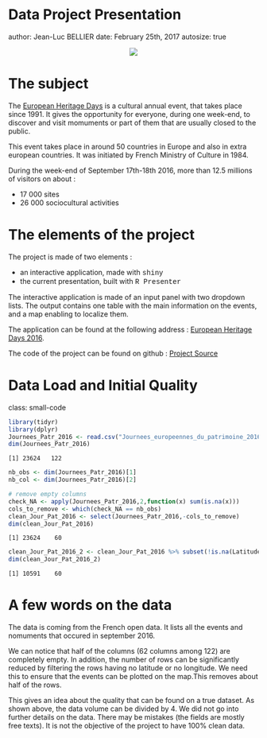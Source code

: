 <style>
.small-code pre code {
  font-size: 0.8em;
}

.footer {
    color: black; background: #E8E8E8;
    position: fixed; top: 90%;
    text-align:center; width:100%;
}

.reveal h1, .reveal h2, .reveal h3 {
  word-wrap: normal;
  -moz-hyphens: none;
}
</style>


Data Project Presentation
========================================================
author: Jean-Luc BELLIER
date: February 25th, 2017
autosize: true


<div align="center"><img src="journees-europeennes-patrimoine.jpg"></div>


The subject
========================================================

The <a href="http://www.coe.int/en/web/culture-and-heritage/european-heritage-days" target="_blank">European Heritage Days</a> is a cultural annual event, that takes place since 1991. It gives the opportunity for everyone, during one week-end, to discover and visit momuments or part of them that are usually closed to the public. 


This event takes place in around 50 countries in Europe and also in extra european countries. It was initiated by French Ministry of Culture in 1984.  

During the week-end of September 17th-18th 2016, more than 12.5 millions of visitors on about :

 * 17 000 sites
 * 26 000 sociocultural activities


The elements of the project
========================================================
The project is made of two elements :

 * an interactive application, made with <span style="font-family:Courier">shiny</span>
 * the current presentation, built with <span style="font-family:Courier">R Presenter</span>
 
The interactive application is made of an input panel with two dropdown lists.  The output contains one table with the main information on the events, and a map enabling to localize them. 

The application can be found at the following address :
<a href="https://jlbellier.shinyapps.io/Course_Project/" target="_blank">European Heritage Days 2016</a>. 

The code of the project can be found on github : 
<a href="https://github.com/jlbellier/Coursera/tree/master/Data_Science/Cours_09_Developing_Data_Products/Semaine_04/Course_Project" target="_blank">Project Source</a>

Data Load and Initial Quality
========================================================
class: small-code


```r
library(tidyr)
library(dplyr)
Journees_Patr_2016 <- read.csv("Journees_europeennes_du_patrimoine_20160914.csv",encoding="UTF-8", sep=";",header=TRUE,stringsAsFactors = FALSE)
dim(Journees_Patr_2016)
```

```
[1] 23624   122
```


```r
nb_obs <- dim(Journees_Patr_2016)[1]
nb_col <- dim(Journees_Patr_2016)[2]

# remove empty columns
check_NA <- apply(Journees_Patr_2016,2,function(x) sum(is.na(x)))
cols_to_remove <- which(check_NA == nb_obs)
clean_Jour_Pat_2016 <- select(Journees_Patr_2016,-cols_to_remove)
dim(clean_Jour_Pat_2016)
```

```
[1] 23624    60
```


```r
clean_Jour_Pat_2016_2 <- clean_Jour_Pat_2016 %>% subset(!is.na(Latitude) & !is.na(Longitude))
dim(clean_Jour_Pat_2016_2)
```

```
[1] 10591    60
```

A few words on the data
========================================================

The data is coming from the French open data. It lists all the events and nomuments that occured in september 2016. 

We can notice that half of the columns (62 columns among 122) are completely empty.
In addition, the number of rows can be significantly reduced by filtering the rows having no latitude or no longitude. We need this to ensure that the events can be plotted on the map.This removes about half of the rows.

This gives an idea about the quality that can be found on a true dataset. As shown above, the data volume can be divided by 4. 
We did not go into further details on the data. There may be mistakes (the fields are mostly free texts). It is not the objective of the project to have 100% clean data. 




